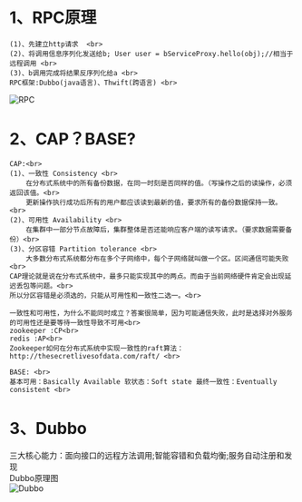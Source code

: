 # 1、RPC原理
```
(1)、先建立http请求  <br>
(2)、将调用信息序列化发送给b; User user = bServiceProxy.hello(obj);//相当于远程调用 <br>
(3)、b调用完成将结果反序列化给a <br>
RPC框架:Dubbo(java语言)、Thwift(跨语言) <br>
```
![RPC](https://github.com/LoveChunHua/Grain-Mall/blob/master/images/RPC.png) <br>

# 2、CAP？BASE?
```
CAP:<br>
(1)、一致性 Consistency <br>
    在分布式系统中的所有备份数据，在同一时刻是否同样的值。（写操作之后的读操作，必须返回该值。<br>
    更新操作执行成功后所有的用户都应该读到最新的值，要求所有的备份数据保持一致。<br>
(2)、可用性 Availability <br>
    在集群中一部分节点故障后，集群整体是否还能响应客户端的读写请求。（要求数据需要备份）<br>
(3)、分区容错 Partition tolerance <br>
    大多数分布式系统都分布在多个子网络中，每个子网络就叫做一个区。区间通信可能失败 <br>
CAP理论就是说在分布式系统中，最多只能实现其中的两点。而由于当前网络硬件肯定会出现延迟丢包等问题。<br>
所以分区容错是必须选的，只能从可用性和一致性二选一。<br>

一致性和可用性，为什么不能同时成立？答案很简单，因为可能通信失败，此时是选择对外服务的可用性还是要等待一致性导致不可用<br>
zookeeper :CP<br>
redis :AP<br>
Zookeeper如何在分布式系统中实现一致性的raft算法：http://thesecretlivesofdata.com/raft/ <br>

BASE: <br>
基本可用：Basically Available 软状态：Soft state 最终一致性：Eventually consistent <br>
```

# 3、Dubbo

三大核心能力：面向接口的远程方法调用;智能容错和负载均衡;服务自动注册和发现 <br>
Dubbo原理图 <br>
![Dubbo](https://github.com/LoveChunHua/Grain-Mall/blob/master/images/Dubbo%20Architecture.png)


